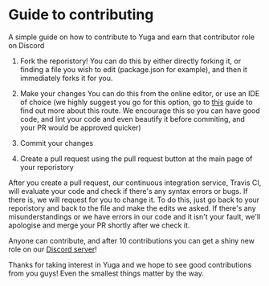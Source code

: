 # Guide to contributing

A simple guide on how to contribute to Yuga and earn that contributor role on Discord

1) Fork the reporistory!
You can do this by either directly forking it, or finding a file you wish to edit (package.json for example), and then it immediately forks it for you.

2) Make your changes
You can do this from the online editor, or use an IDE of choice (we highly suggest you go for this option, go to [this](https://github.com/Strikerrr/yuga/blob/master/.github/USING_AN_IDE_OF_CHOICE.md) guide to find out more about this route. We encourage this so you can have good code, and lint your code and even beautify it before commiting, and your PR would be approved quicker)

3) Commit your changes

4) Create a pull request using the pull request button at the main page of your reporistory

After you create a pull request, our continuous integration service, Travis CI, will evaluate your code and check if there's any syntax errors or bugs.
If there is, we will request for you to change it. To do this, just go back to your reporistory and back to the file and make the edits we asked. If there's any misunderstandings or we have errors in our code and it isn't your fault, we'll apologise and merge your PR shortly after we check it.

Anyone can contribute, and after 10 contributions you can get a shiny new role on our [Discord server](https://discord.gg/FDNUgWC)!

Thanks for taking interest in Yuga and we hope to see good contributions from you guys!
Even the smallest things matter by the way.